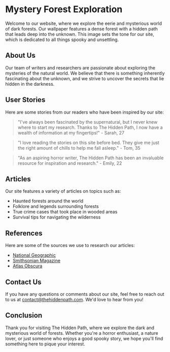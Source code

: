 <!--
Write me content for website with wallpaper which alt text is:

"A dark and moody forest with a hidden path for a horror or mystery website"

The name/title of the page should not be 1:1 copy of the alt text but rather a real content of the website which is using this wallpaper.

- Use markdown format 
- Start with the heading
- The content should look like a real website 
- Include real sections like references, contact, user stories, etc. use things relevant to the page purpose.
- Feel free to use structure like headings, bullets, numbering, blockquotes, paragraphs, horizontal lines, etc.
- You can use formatting like bold or _italic_
- You can include UTF-8 emojis
- Links should be only #hash anchors (and you can refer to the document itself)
- Do not include images
-->

<!--font:Cormorant Garamond-->

# Mystery Forest Exploration

Welcome to our website, where we explore the eerie and mysterious world of dark forests. Our wallpaper features a dense forest with a hidden path that leads deep into the unknown. This image sets the tone for our site, which is dedicated to all things spooky and unsettling.

## About Us

Our team of writers and researchers are passionate about exploring the mysteries of the natural world. We believe that there is something inherently fascinating about the unknown, and we strive to uncover the secrets that lie hidden in the darkness.

## User Stories

Here are some stories from our readers who have been inspired by our site:

> "I've always been fascinated by the supernatural, but I never knew where to start my research. Thanks to The Hidden Path, I now have a wealth of information at my fingertips!" - Sarah, 27

> "I love reading the stories on this site before bed. They give me just the right amount of chills to help me fall asleep." - Tom, 35

> "As an aspiring horror writer, The Hidden Path has been an invaluable resource for inspiration and research." - Emily, 22

## Articles

Our site features a variety of articles on topics such as:

- Haunted forests around the world
- Folklore and legends surrounding forests
- True crime cases that took place in wooded areas
- Survival tips for navigating the wilderness

## References

Here are some of the sources we use to research our articles:

- [National Geographic](#)
- [Smithsonian Magazine](#)
- [Atlas Obscura](#)

## Contact Us

If you have any questions or comments about our site, feel free to reach out to us at [contact@thehiddenpath.com](mailto:contact@thehiddenpath.com). We'd love to hear from you!

## Conclusion

Thank you for visiting The Hidden Path, where we explore the dark and mysterious world of forests. Whether you're a horror enthusiast, a nature lover, or just someone who enjoys a good spooky story, we hope you'll find something here to pique your interest.
